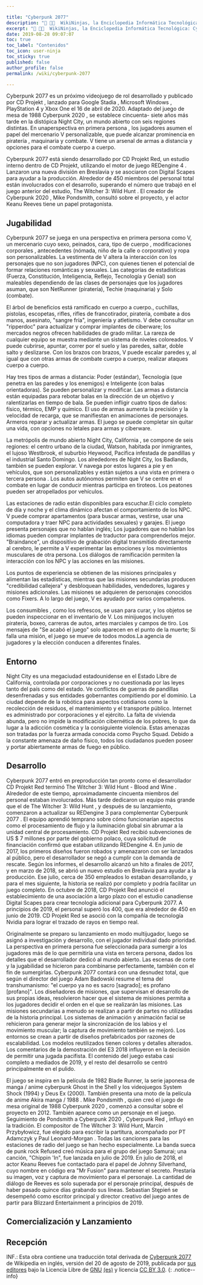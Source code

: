 ```yaml
---

title: "Cyberpunk 2077"
description: "📖 👨‍💻  WikiNinjas, la Enciclopedia Informática Tecnológica: Cyberpunk 2077. De Ciberninjas, la Wikipedia Tecnológica"
excerpt: "📖 👨‍💻  WikiNinjas, la Enciclopedia Informática Tecnológica: Cyberpunk 2077. De Ciberninjas, la Wikipedia Tecnológica"
date: 2019-08-28 09:07:07
toc: true
toc_label: "Contenidos"
toc_icon: user-ninja
toc_sticky: true
published: false
author_profile: false
permalink: /wiki/cyberpunk-2077

---
```

Cyberpunk 2077 es un próximo videojuego de rol desarrollado y publicado por CD Projekt , lanzado para Google Stadia , Microsoft Windows , PlayStation 4 y Xbox One el 16 de abril de 2020. Adaptado del juego de mesa de 1988 Cyberpunk 2020 , se establece cincuenta- siete años más tarde en la distópica Night City, un mundo abierto con seis regiones distintas. En unaperspectiva en primera persona , los jugadores asumen el papel del mercenario V personalizable, que puede alcanzar prominencia en piratería , maquinaria y combate. V tiene un arsenal de armas a distancia y opciones para el combate cuerpo a cuerpo.

Cyberpunk 2077 está siendo desarrollado por CD Projekt Red, un estudio interno dentro de CD Projekt, utilizando el motor de juego REDengine 4 . Lanzaron una nueva división en Breslavia y se asociaron con Digital Scapes para ayudar a la producción. Alrededor de 450 miembros del personal total están involucrados con el desarrollo, superando el número que trabajó en el juego anterior del estudio, The Witcher 3: Wild Hunt . El creador de Cyberpunk 2020 , Mike Pondsmith, consultó sobre el proyecto, y el actor Keanu Reeves tiene un papel protagonista.

## Jugabilidad
Cyberpunk 2077 se juega en una perspectiva en primera persona como V, un mercenario cuyo sexo, peinados, cara, tipo de cuerpo , modificaciones corporales , antecedentes (nómada, niño de la calle o corporativo) y ropa son personalizables. La vestimenta de V altera la interacción con los personajes que no son jugadores (NPC), con quienes tienen el potencial de formar relaciones románticas y sexuales. Las categorías de estadísticas (Fuerza, Constitución, Inteligencia, Reflejo, Tecnología y Genial) son maleables dependiendo de las clases de personajes que los jugadores asuman, que son NetRunner (piratería), Techie (maquinaria) y Solo (combate).

El árbol de beneficios está ramificado en cuerpo a cuerpo., cuchillas, pistolas, escopetas, rifles, rifles de francotirador, piratería, combate a dos manos, asesinato, "sangre fría", ingeniería y atletismo. V debe consultar un "ripperdoc" para actualizar y comprar implantes de ciberware; los mercados negros ofrecen habilidades de grado militar. La rareza de cualquier equipo se muestra mediante un sistema de niveles coloreados. V puede cubrirse, apuntar, correr por el suelo y las paredes, saltar, doble salto y deslizarse. Con los brazos con brazos, V puede escalar paredes y, al igual que con otras armas de combate cuerpo a cuerpo, realizar ataques cuerpo a cuerpo.

Hay tres tipos de armas a distancia: Poder (estándar), Tecnología (que penetra en las paredes y los enemigos) e Inteligente (con balas orientadoras). Se pueden personalizar y modificar. Las armas a distancia están equipadas para rebotar balas en la dirección de un objetivo y ralentizarlas en tiempo de bala. Se pueden infligir cuatro tipos de daños: físico, térmico, EMP y químico. El uso de armas aumenta la precisión y la velocidad de recarga, que se manifiestan en animaciones de personajes. Armeros reparar y actualizar armas. El juego se puede completar sin quitar una vida, con opciones no letales para armas y ciberware.

La metrópolis de mundo abierto Night City, California , se compone de seis regiones: el centro urbano de la ciudad, Watson, habitada por inmigrantes, el lujoso Westbrook, el suburbio Heywood, Pacifica infestada de pandillas y el industrial Santo Domingo. Los alrededores de Night City, los Badlands, también se pueden explorar. V navega por estos lugares a pie y en vehículos, que son personalizables y están sujetos a una vista en primera o tercera persona . Los autos autónomos permiten que V se centre en el combate en lugar de conducir mientras participa en tiroteos. Los peatones pueden ser atropellados por vehículos.

Las estaciones de radio están disponibles para escuchar.El ciclo completo de día y noche y el clima dinámico afectan el comportamiento de los NPC. V puede comprar apartamentos (para buscar armas, vestirse, usar una computadora y traer NPC para actividades sexuales) y garajes. El juego presenta personajes que no hablan inglés; Los jugadores que no hablan los idiomas pueden comprar implantes de traductor para comprenderlos mejor. "Braindance", un dispositivo de grabación digital transmitido directamente al cerebro, le permite a V experimentar las emociones y los movimientos musculares de otra persona. Los diálogos de ramificación permiten la interacción con los NPC y las acciones en las misiones.

Los puntos de experiencia se obtienen de las misiones principales y alimentan las estadísticas, mientras que las misiones secundarias producen "credibilidad callejera" y desbloquean habilidades, vendedores, lugares y misiones adicionales. Las misiones se adquieren de personajes conocidos como Fixers. A lo largo del juego, V es ayudado por varios compañeros.

Los consumibles , como los refrescos, se usan para curar, y los objetos se pueden inspeccionar en el inventario de V. Los minijuegos incluyen piratería, boxeo, carreras de autos, artes marciales y campos de tiro. Los mensajes de "Se acabó el juego" solo aparecen en el punto de la muerte; Si falla una misión, el juego se mueve de todos modos.La agencia de jugadores y la elección conducen a diferentes finales.

## Entorno
Night City es una megaciudad estadounidense en el Estado Libre de California, controlada por corporaciones y no cuestionada por las leyes tanto del país como del estado. Ve conflictos de guerras de pandillas desenfrenadas y sus entidades gobernantes compitiendo por el dominio. La ciudad depende de la robótica para aspectos cotidianos como la recolección de residuos, el mantenimiento y el transporte público. Internet es administrado por corporaciones y el ejército. La falta de vivienda abunda, pero no impide la modificación cibernética de los pobres, lo que da lugar a la adicción cosmética y la consiguiente violencia. Estas amenazas son tratadas por la fuerza armada conocida como Psycho Squad. Debido a la constante amenaza de daño físico, todos los ciudadanos pueden poseer y portar abiertamente armas de fuego en público. 

## Desarrollo
Cyberpunk 2077 entró en preproducción tan pronto como el desarrollador CD Projekt Red terminó The Witcher 3: Wild Hunt - Blood and Wine . Alrededor de este tiempo, aproximadamente cincuenta miembros del personal estaban involucrados. Más tarde dedicaron un equipo más grande que el de The Witcher 3: Wild Hunt , y después de su lanzamiento, comenzaron a actualizar su REDengine 3 para complementar Cyberpunk 2077 . El equipo aprendió temprano sobre cómo funcionarían aspectos como el procesamiento de flujo y la iluminación global sin abrumar a la unidad central de procesamiento. CD Projekt Red recibió subvenciones de US $ 7 millones por parte del gobierno polaco, cuya solicitud de financiación confirmó que estaban utilizando REDengine 4. En junio de 2017, los primeros diseños fueron robados y amenazaron con ser lanzados al público, pero el desarrollador se negó a cumplir con la demanda de rescate. Según los informes, el desarrollo alcanzó un hito a finales de 2017, y en marzo de 2018, se abrió un nuevo estudio en Breslavia para ayudar a la producción. Ese julio, cerca de 350 empleados lo estaban desarrollando, y para el mes siguiente, la historia se realizó por completo y podría facilitar un juego completo. En octubre de 2018, CD Projekt Red anunció el establecimiento de una asociación a largo plazo con el estudio canadiense Digital Scapes para crear tecnología adicional para Cyberpunk 2077. A principios de 2019, el personal superó los 400, que era alrededor de 450 en junio de 2019. CD Projekt Red se asoció con la compañía de tecnología Nvidia para lograr el trazado de rayos en tiempo real.

Originalmente se preparo su lanzamiento en modo multijugador, luego se asignó a investigación y desarrollo, con el jugador individual dado prioridad. La perspectiva en primera persona fue seleccionada para sumergir a los jugadores más de lo que permitiría una vista en tercera persona, dados los detalles que el desarrollador dedicó al mundo abierto. Las escenas de corte y la jugabilidad se hicieron para combinarse perfectamente, también con el fin de sumergirlas. Cyberpunk 2077 contará con una desnudez total, que según el director del juego Adam Badowski resume el tema del transhumanismo: "el cuerpo ya no es sacro [sagrado]; es profano [profano]". Los diseñadores de misiones, que supervisan el desarrollo de sus propias ideas, resolvieron hacer que el sistema de misiones permita a los jugadores decidir el orden en el que se realizarán las misiones. Las misiones secundarias a menudo se realizan a partir de partes no utilizadas de la historia principal. Los sistemas de animación y animación facial se rehicieron para generar mejor la sincronización de los labios y el movimiento muscular; la captura de movimiento también se mejoró. Los entornos se crean a partir de diseños prefabricados por razones de escalabilidad. Los modelos reutilizados tienen colores y detalles alterados. Los comentarios de la demostración del E3 2018 influyeron en la decisión de permitir una jugada pacifista. El contenido del juego estaba casi completo a mediados de 2019, y el resto del desarrollo se centró principalmente en el pulido.

El juego se inspira en la película de 1982 Blade Runner, la serie japonesa de manga / anime cyberpunk Ghost in the Shell y los videojuegos System Shock (1994) y Deus Ex (2000). También presenta una moto de la película de anime Akira manga / 1988 . Mike Pondsmith , quien creó el juego de mesa original de 1988 Cyberpunk 2020 , comenzó a consultar sobre el proyecto en 2012. También aparece como un personaje en el juego. Seguimiento de Pondsmith a Cyberpunk 2020 , Cyberpunk Red , influyó en la tradición. El compositor de The Witcher 3: Wild Hunt, Marcin Przybyłowicz, fue elegido para escribir la partitura, acompañado por PT Adamczyk y Paul Leonard-Morgan . Todas las canciones para las estaciones de radio del juego se han hecho especialmente. La banda sueca de punk rock Refused creó música para el grupo del juego Samurai; una canción, "Chippin 'In", fue lanzada en julio de 2019. En julio de 2018, el actor Keanu Reeves fue contactado para el papel de Johnny Silverhand, cuyo nombre en código era "Mr Fusion" para mantener el secreto. Prestaría su imagen, voz y captura de movimiento para el personaje. La cantidad de diálogo de Reeves es solo superada por el personaje principal, después de haber pasado quince días grabando sus líneas. Sebastian Stępień se desempeñó como escritor principal y director creativo del juego antes de partir para Blizzard Entertainment a principios de 2019.


## Comercialización y Lanzamiento

## Recepción

INF.: Esta obra contiene una traducción total derivada de [Cyberpunk 2077](https://en.wikipedia.org/wiki/Cyberpunk_2077) de Wikipedia en inglés, versión del 20 de agosto de 2019, publicada por [sus editores](https://en.wikipedia.org/wiki/Cyberpunk_2077?action=history) bajo la Licencia Libre de [GNU](http://www.gnu.org/licenses/licenses.html#GPL) [(es)](https://es.wikipedia.org/wiki/Wikipedia:Traducci%C3%B3n_no_oficial_de_la_Licencia_de_documentaci%C3%B3n_libre_de_GNU) y licencia [CC BY 3.0](https://creativecommons.org/licenses/by-sa/3.0/deed.es).
{: .notice--info}